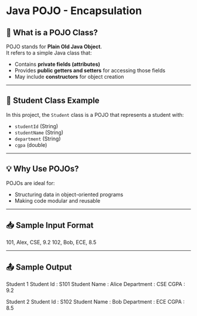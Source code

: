 # Java POJO - Encapsulation

## 📌 What is a POJO Class?
POJO stands for **Plain Old Java Object**.  
It refers to a simple Java class that:
- Contains **private fields (attributes)**
- Provides **public getters and setters** for accessing those fields
- May include **constructors** for object creation

---

## 🏫 Student Class Example
In this project, the `Student` class is a POJO that represents a student with:
- `studentId` (String)
- `studentName` (String)
- `department` (String)
- `cgpa` (double)

---

## 💡 Why Use POJOs?
POJOs are ideal for:
- Structuring data in object-oriented programs
- Making code modular and reusable

---

## 📥 Sample Input Format
101, Alex, CSE, 9.2
102, Bob, ECE, 8.5

---

## 📤 Sample Output
Student 1
Student Id : S101
Student Name : Alice
Department : CSE
CGPA : 9.2

Student 2
Student Id : S102
Student Name : Bob
Department : ECE
CGPA : 8.5


